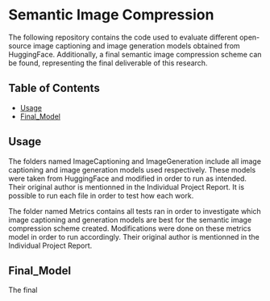 # Semantic Image Compression

The following repository contains the code used to evaluate different open-source image captioning and image generation models obtained from HuggingFace. Additionally, a final semantic image compression scheme can be found, representing the final deliverable of this research. 

## Table of Contents

- [Usage](#usage)
- [Final_Model](#Final_Model)


## Usage

The folders named ImageCaptioning and ImageGeneration include all image captioning and image generation models used respectively. These models were taken from HuggingFace and modified in order to run as intended. Their original author is mentionned in the Individual Project Report. It is possible to run each file in order to test how each work.

The folder named Metrics contains all tests ran in order to investigate which image captioning and generation models are best for the semantic image compression scheme created. Modifications were done on these metrics model in order to run accordingly. Their original author is mentionned in the Individual Project Report. 



## Final_Model

The final 






